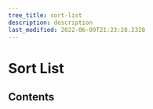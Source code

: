 ```yaml
---
tree_title: sort-list
description: description
last_modified: 2022-06-09T21:23:28.2328
---
```


# Sort List

## Contents
